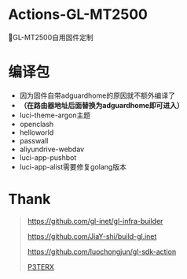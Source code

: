 # Actions-GL-MT2500
📌GL-MT2500自用固件定制

# 编译包
- 因为固件自带adguardhome的原因就不额外编译了
- **（在路由器地址后面替换为adguardhome即可进入）**
- luci-theme-argon主题
- openclash
- helloworld
- passwall
- aliyundrive-webdav
- luci-app-pushbot
- luci-app-alist需要修复golang版本


# Thank
> https://github.com/gl-inet/gl-infra-builder
> 
> https://github.com/JiaY-shi/build-gl.inet
> 
> https://github.com/luochongjun/gl-sdk-action
> 
> [P3TERX](https://p3terx.com)